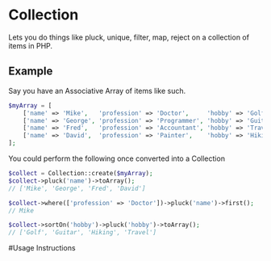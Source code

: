 # Collection
Lets you do things like pluck, unique, filter, map, reject on a collection of items in PHP.

## Example
Say you have an Associative Array of items like such.
````PHP
$myArray = [
	['name' => 'Mike',   'profession' => 'Doctor',     'hobby' => 'Golf'], 
	['name' => 'George', 'profession' => 'Programmer', 'hobby' => 'Guitar'],
	['name' => 'Fred',   'profession' => 'Accountant', 'hobby' => 'Travel'],
	['name' => 'David',  'profession' => 'Painter',    'hobby' => 'Hiking'],
];
````

You could perform the following once converted into a Collection

````PHP
$collect = Collection::create($myArray);
$collect->pluck('name')->toArray();
// ['Mike', 'George', 'Fred', 'David']

$collect->where(['profession' => 'Doctor'])->pluck('name')->first();
// Mike

$collect->sortOn('hobby')->pluck('hobby')->toArray();
// ['Golf', 'Guitar', 'Hiking', 'Travel']
````



#Usage Instructions




